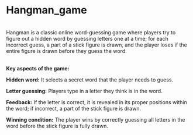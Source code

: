 # Hangman_game
<br>
Hangman is a classic online word-guessing game where players try to figure out a hidden word by guessing letters one at a time; for each incorrect guess, a part of a stick figure is drawn, and the player loses if the entire figure is drawn before they guess the word.<br> 

<br><b>Key aspects of the game:</b><br>

<b>Hidden word:</b> It selects a secret word that the player needs to guess.<br> 

<b>Letter guessing:</b> Players type in a letter they think is in the word.<br> 

<b>Feedback:</b> If the letter is correct, it is revealed in its proper positions within the word; if incorrect, a part of the stick figure is drawn.<br> 

<b>Winning condition:</b> The player wins by correctly guessing all letters in the word before the stick figure is fully drawn.<br> 
